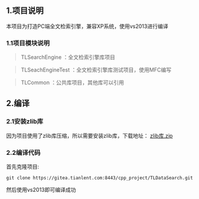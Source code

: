 ## 1.项目说明
本项目为打造PC端全文检索引擎，兼容XP系统，使用vs2013进行编译

### 1.1项目模块说明
 > TLSearchEngine ：全文检索引擎库项目

 > TLSeachEngineTest ：全文检索引擎库测试项目，使用MFC编写

 > TLCommon ：公共库项目，其他库可以引用

## 2.编译
### 2.1安装zlib库
因为项目使用了zlib库压缩，所以需要安装zlib库，下载地址：
[zlib库.zip](https://doc.tianlent.com:8443/media/attachment/2023/08/01%E5%8E%9F%E5%A7%8B%E5%BC%80%E5%8F%91%E5%8C%85%E4%BB%A5%E5%8F%8Avs%E7%BC%96%E8%AF%91%E8%AF%B4%E6%98%8E%E6%95%99%E7%A8%8B.zip)

### 2.2编译代码
首先克隆项目:

`git clone https://gitea.tianlent.com:8443/cpp_project/TLDataSearch.git`

然后使用vs2013即可编译成功
